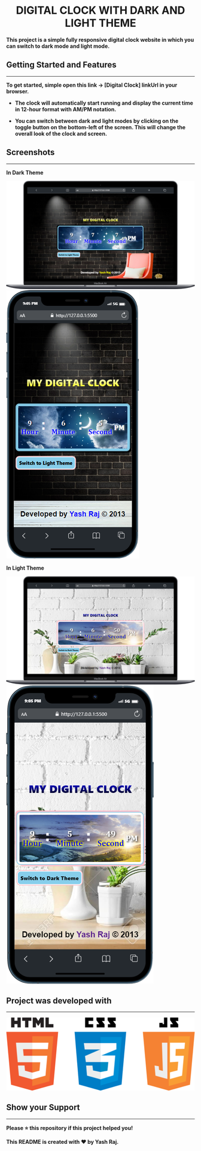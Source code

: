 # <b><center>DIGITAL CLOCK WITH DARK AND LIGHT THEME
This project is a simple fully responsive  digital clock website in which you can switch to dark mode and light mode.




## Getting Started and Features
----
To get started, simple open this link -> [Digital Clock] linkUrl
in your browser.


* The clock will automatically start running and display the current time in 12-hour format with AM/PM notation.

* You can switch between dark and light modes by clicking on the toggle button on the bottom-left of the screen. 
This will change the overall look of the clock and screen.

## Screenshots
-----
In Dark Theme 

<img src="darkModeDesktop.png">
<img src="darkModeMobile.png">



In Light Theme 

<img src="lightModeDesktop.png">
<img src="lightModeMobile.png">



## Project was developed with
 ----
<img src="html,css,js.png">


## Show your Support
__________
Please ⭐️ this repository if this project helped you!

This README is created with ❤ by Yash Raj.










